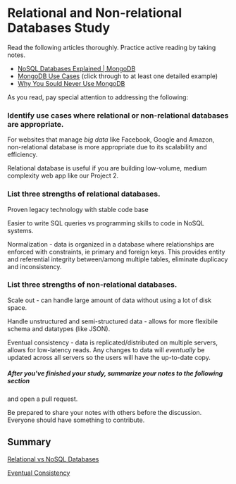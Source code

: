# Relational and Non-relational Databases Study

Read the following articles thoroughly. Practice active reading by taking notes.

-   [NoSQL Databases Explained | MongoDB](https://www.mongodb.com/nosql-explained)
-   [MongoDB Use Cases](http://docs.mongodb.org/ecosystem/use-cases/) (click
    through to at least one detailed example)
-   [Why You Sould Never Use MongoDB](http://www.sarahmei.com/blog/2013/11/11/why-you-should-never-use-mongodb/)

As you read, pay special attention to addressing the following:

### Identify use cases where relational or non-relational databases are appropriate.

For websites that manage *big data* like Facebook, Google and Amazon, non-relational database is more appropriate due to its scalability and efficiency.

Relational database is useful if you are building low-volume, medium complexity web app like our Project 2.

### List three strengths of relational databases.

Proven legacy technology with stable code base

Easier to write SQL queries vs programming skills to code in NoSQL systems.

Normalization - data is organized in a database where relationships are enforced with constraints, ie primary and foreign keys. This provides entity and referential integrity between/among multiple tables, eliminate duplicacy and inconsistency.

### List three strengths of non-relational databases.

Scale out - can handle large amount of data without using a lot of disk space.

Handle unstructured and semi-structured data - allows for more flexibile schema and datatypes (like JSON).

Eventual consistency - data is replicated/distributed on multiple servers, allows for low-latency reads. Any changes to data will *eventually* be updated across all servers so the users will have the up-to-date copy.



##### After you've finished your study, summarize your notes to the following section
and open a pull request.

Be prepared to share your notes with others before the discussion. Everyone
should have something to contribute.

## Summary

[Relational vs NoSQL Databases](https://www.youtube.com/watch?v=XPqrY7YEs0A)

[Eventual Consistency](http://stackoverflow.com/questions/10078540/eventual-consistency-in-plain-english)

